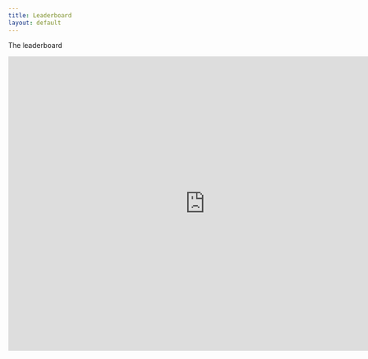 ```yaml
---
title: Leaderboard
layout: default
---
```

The leaderboard

<iframe width="800" height="600" frameBorder="0" src="https://docs.google.com/spreadsheets/d/13t5zVTf1vR5AWj6eMageFq1gzC_HgfArUWCYzRtwBQA/pubhtml?widget=true&amp;headers=false"></iframe>

